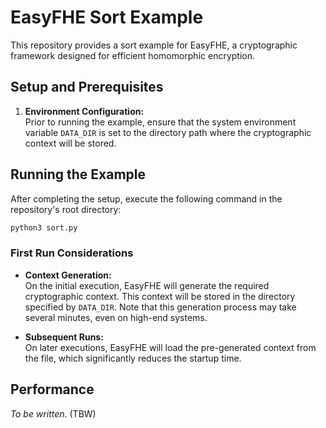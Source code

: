 # EasyFHE Sort Example

This repository provides a sort example for EasyFHE, a cryptographic framework designed for efficient homomorphic encryption.

## Setup and Prerequisites

1. **Environment Configuration:**  
   Prior to running the example, ensure that the system environment variable `DATA_DIR` is set to the directory path where the cryptographic context will be stored.

## Running the Example

After completing the setup, execute the following command in the repository's root directory:

```bash
python3 sort.py
```

### First Run Considerations

- **Context Generation:**  
  On the initial execution, EasyFHE will generate the required cryptographic context. This context will be stored in the directory specified by `DATA_DIR`. Note that this generation process may take several minutes, even on high-end systems.

- **Subsequent Runs:**  
  On later executions, EasyFHE will load the pre-generated context from the file, which significantly reduces the startup time.

## Performance

*To be written.* (TBW)
